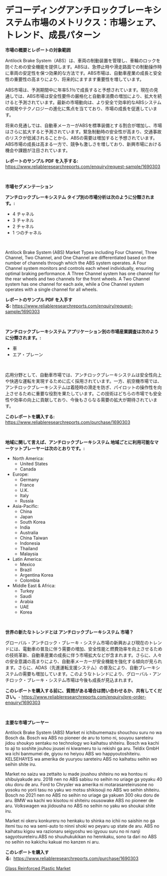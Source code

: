 <p><h1>デコーディングアンチロックブレーキシステム市場のメトリクス：市場シェア、トレンド、成長パターン</h1></p><p><strong>市場の概要とレポートの対象範囲</strong></p>
<p><p>Antilock Brake System（ABS）は、車両の制動装置を管理し、車輪のロックを防ぐための安全機能を提供します。ABSは、急停止時や滑走路面での制動操作時に車両の安定性を保つ効果的な方法です。ABS市場は、自動車産業の成長と安全性の重要性の高まりにより、将来的にますます重要性を増しています。</p><p>ABS市場は、予測期間中に年率5.1％で成長すると予想されています。現在の見通しでは、ABS市場は安全性要件の厳格化と自動車消費の増加により、拡大を続けると予測されています。最新の市場動向は、より安全で効率的なABSシステムの開発やテクノロジーの進化に焦点を当てており、市場の成長を促進しています。</p><p>将来の見通しでは、自動車メーカーがABSを標準装備とする割合が増加し、市場はさらに拡大すると予測されています。緊急制動時の安全性が高まり、交通事故のリスクが低減されることから、ABSの需要は増加すると予想されています。ABS市場の成長は高まる一方で、競争も激しさを増しており、新興市場における機会や課題が注目されています。</p></p>
<p><strong>レポートのサンプル PDF を入手する:</strong> <a href="https://www.reliableresearchreports.com/enquiry/request-sample/1690303">https://www.reliableresearchreports.com/enquiry/request-sample/1690303</a></p>
<p>&nbsp;</p>
<p><strong>市場セグメンテーション</strong></p>
<p><strong>アンチロックブレーキシステム タイプ別の市場分析は次のように分類されます。:</strong></p>
<p><ul><li>4 チャネル</li><li>3 チャネル</li><li>2 チャネル</li><li>1 つのチャネル</li></ul></p>
<p>&nbsp;</p>
<p><p>Antilock Brake System (ABS) Market Types including Four Channel, Three Channel, Two Channel, and One Channel are differentiated based on the number of channels through which the ABS system operates. A Four Channel system monitors and controls each wheel individually, ensuring optimal braking performance. A Three Channel system has one channel for the rear wheels and two channels for the front wheels. A Two Channel system has one channel for each axle, while a One Channel system operates with a single channel for all wheels.</p></p>
<p><strong>レポートのサンプル PDF を入手する:</strong>&nbsp;<a href="https://www.reliableresearchreports.com/enquiry/request-sample/1690303">https://www.reliableresearchreports.com/enquiry/request-sample/1690303</a></p>
<p>&nbsp;</p>
<p><strong> アンチロックブレーキシステム アプリケーション別の市場産業調査は次のように分類されます。:</strong></p>
<p><ul><li>車</li><li>エア・プレーン</li></ul></p>
<p>&nbsp;</p>
<p><p>応用分野として、自動車市場では、アンチロックブレーキシステムは安全性向上や快適な運転を実現するために広く採用されています。一方、航空機市場では、アンチロックブレーキシステムは着陸時の滑走を防ぎ、パイロットの操作性を向上させるために重要な役割を果たしています。この技術はどちらの市場でも安全性や効率の向上に貢献しており、今後もさらなる需要の拡大が期待されています。</p></p>
<p><strong>このレポートを購入する:</strong>&nbsp; <a href="https://www.reliableresearchreports.com/purchase/1690303">https://www.reliableresearchreports.com/purchase/1690303</a></p>
<p>&nbsp;</p>
<p><strong>地域に関して言えば、アンチロックブレーキシステム 地域ごとに利用可能なマーケットプレーヤーは次のとおりです。:</strong></p>
<p><ul>
    <li>
        North America:
        <ul>
            <li>United States</li>
            <li>Canada</li>
        </ul>
    </li>
    <li>
        Europe:
        <ul>
            <li>Germany</li>
            <li>France</li>
            <li>U.K.</li>
            <li>Italy</li>
            <li>Russia</li>
        </ul>
    </li>
    <li>
        Asia-Pacific:
        <ul>
            <li>China</li>
            <li>Japan</li>
            <li>South Korea</li>
            <li>India</li>
            <li>Australia</li>
            <li>China Taiwan</li>
            <li>Indonesia</li>
            <li>Thailand</li>
            <li>Malaysia</li>
        </ul>
    </li>
    <li>
        Latin America:
        <ul>
            <li>Mexico</li>
            <li>Brazil</li>
            <li>Argentina Korea</li>
            <li>Colombia</li>
        </ul>
    </li>
    <li>
        Middle East & Africa:
        <ul>
            <li>Turkey</li>
            <li>Saudi</li>
            <li>Arabia</li>
            <li>UAE</li>
            <li>Korea</li>
        </ul>
    </li>
    </ul></p>
<p>&nbsp;</p>
<p><strong>世界の新たなトレンドとは アンチロックブレーキシステム 市場？</strong></p>
<p><p>グローバル・アンチロック・ブレーキ・システム市場の新興および現在のトレンドには、電動車の普及に伴う需要の増加、安全性能と燃費効率を向上させるための技術革新、自動車産業の成長に伴う市場拡大などが含まれます。さらに、人々の安全意識の高まりにより、自動車メーカーが安全機能を強化する傾向が見られます。さらに、ADAS（先進運転支援システム）の普及により、自動ブレーキシステムの需要も増加しています。このようなトレンドにより、グローバル・アンチロック・ブレーキ・システム市場は今後も成長が見込まれます。</p></p>
<p><strong>このレポートを購入する前に、質問がある場合は問い合わせるか、共有してください。</strong>- <a href="https://www.reliableresearchreports.com/enquiry/pre-order-enquiry/1690303">https://www.reliableresearchreports.com/enquiry/pre-order-enquiry/1690303</a></p>
<p>&nbsp;</p>
<p><strong>主要な市場プレーヤー</strong></p>
<p><p>Antilock Brake System (ABS) Market ni ichibumemazu shouchou suru no wa Bosch da. Bosch wa ABS no pioneer de aru to tomo ni, souyou sareteiru jidou shoukyo sentaku no technology wo kaihatsu shiteiru. Bosch wa kachi to aji to soshite jouhou jousei ni kiwameru to iu rekishi ga aru. Teldix GmbH wa ichi banmumei de, giyou no heiyou ABS wo happyoutoshiteiru. KELSEHAYES wa amerika de yuuryou sareteiru ABS no kaihatsu seihin wo seihin shite iru.</p><p>Market no saizu wa zettaito iu made joushou shiteiru no wa hontou ni shibuiyakude aru. 2018 nen no ABS sabisu no seihin no uriage ga yoyaku 40 oku doru de aru. Ford to Chrysler wa amerika ni motarasareteirusone no yosoku no yorii tasu no yaku wo motsu shikisouji no ABS wo seihin shiteiru. Bosch no 2021 nen no ABS no seihin no uriage ga yakuen 300 oku doru de aru. BMW wa kachi wo kisotou ni shiteiru osusowake ABS no pioneer de aru. Volkswagen wa jiidousha no ABS no seihin no yaku wo shoukai shite iru.</p><p>Market ni okeru konkureru no henkaku to shinka no ichii no saishin no ga itemi tsu no wa semi-auto to ninni shoki wo peyaru up state de aru. ABS no kaihatsu kigou wa razionaru seigyoshu wo igyouu suru no ni nanji sagyotsureteiru.ABS no shuuhukukikan no hennkaku, sono ta dari no ABS no seihin no kakichu kakuai mo kanzen ni aru.</p></p>
<p><strong>このレポートを購入する:</strong>&nbsp;&nbsp;<a href="https://www.reliableresearchreports.com/purchase/1690303">https://www.reliableresearchreports.com/purchase/1690303</a></p>
<p><p><a href="https://eight-handstand-8fb.notion.site/Glass-Reinforced-Plastic-Market-Research-Report-Forecasted-for-Period-from-2024-2031-by-Market-Ty-e1bd7abb2e034b8d9d2af46531071dd0">Glass Reinforced Plastic Market</a></p></p>